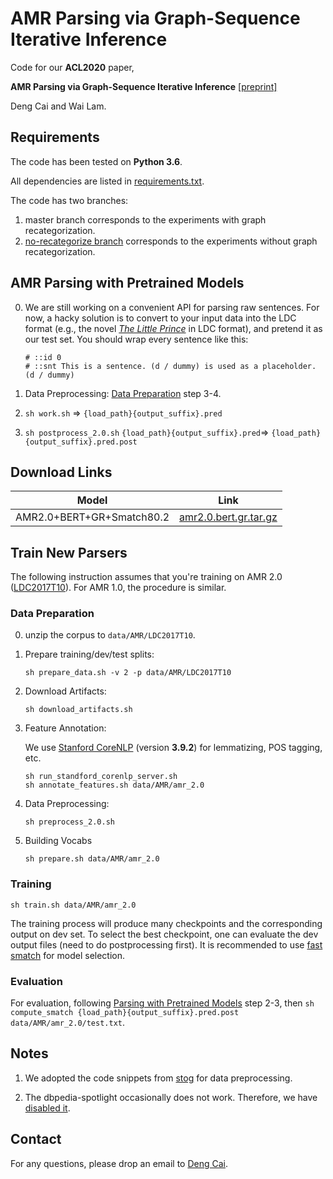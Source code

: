 # AMR Parsing via Graph-Sequence Iterative Inference

Code for our **ACL2020** paper, 

**AMR Parsing via Graph-Sequence Iterative Inference** [[preprint]](http://arxiv.org/abs/2004.05572)

Deng Cai and Wai Lam.

## Requirements

The code has been tested on **Python 3.6**.

All dependencies are listed in [requirements.txt](requirements.txt).

The code has two branches:

1. master branch corresponds to the experiments with graph recategorization.
2. [no-recategorize branch](https://github.com/jcyk/AMR-gs/tree/no-recategorize) corresponds to the experiments without graph recategorization.

## AMR Parsing with Pretrained Models
0. We are still working on a convenient API for parsing raw sentences. For now, a hacky solution is to convert to your input data into the LDC format (e.g., the novel [*The Little Prince*](https://amr.isi.edu/download/amr-bank-struct-v3.0.txt) in LDC format), and pretend it as our test set. You should wrap every sentence like this:

   ```
   # ::id 0
   # ::snt This is a sentence. (d / dummy) is used as a placeholder.
   (d / dummy)
   ```

1. Data Preprocessing: [Data Preparation](https://github.com/jcyk/AMR-gs#data-preparation) step 3-4. 

2. `sh work.sh` => `{load_path}{output_suffix}.pred`

3. `sh postprocess_2.0.sh` `{load_path}{output_suffix}.pred`=> `{load_path}{output_suffix}.pred.post`

## Download Links

|           Model           | Link |
| :-----------------------: | ---- |
| AMR2.0+BERT+GR+Smatch80.2 |  [amr2.0.bert.gr.tar.gz](https://drive.google.com/open?id=1v1fEoJGIrpM6kRzY796nDy2Ju6eFLs9-)    |

## Train New Parsers

The following instruction assumes that you're training on AMR 2.0 ([LDC2017T10](https://catalog.ldc.upenn.edu/LDC2017T10)). For AMR 1.0, the procedure is similar.

### Data Preparation

0. unzip the corpus to `data/AMR/LDC2017T10`.

1. Prepare training/dev/test splits:

   ```sh prepare_data.sh -v 2 -p data/AMR/LDC2017T10```

3. Download Artifacts:

   ```sh download_artifacts.sh```

3. Feature Annotation:

   We use [Stanford CoreNLP](https://stanfordnlp.github.io/CoreNLP/index.html) (version **3.9.2**) for lemmatizing, POS tagging, etc.

   ```
   sh run_standford_corenlp_server.sh
   sh annotate_features.sh data/AMR/amr_2.0
   ```

4. Data Preprocessing:

   ```sh preprocess_2.0.sh ```

5. Building Vocabs

   ```sh prepare.sh data/AMR/amr_2.0```

### Training 

`sh train.sh data/AMR/amr_2.0`

The training process will produce many checkpoints and the corresponding output on dev set. To select the best checkpoint, one can evaluate the dev output files (need to do postprocessing first). It is recommended to use [fast smatch](./tools/fast_smatch) for model selection.

### Evaluation

For evaluation, following [Parsing with Pretrained Models](https://github.com/jcyk/AMR-gs#amr-parsing-with-pretrained-models) step 2-3, then `sh compute_smatch {load_path}{output_suffix}.pred.post data/AMR/amr_2.0/test.txt`.

## Notes

1. We adopted the code snippets from [stog](https://github.com/sheng-z/stog) for data preprocessing.

2. The dbpedia-spotlight occasionally does not work. Therefore, we have [disabled it](https://github.com/jcyk/AMR-gs/blob/52d2a95cb3c654d2dcefdd2bc85c5d54b84c027d/stog/data/dataset_readers/amr_parsing/postprocess/wikification.py#L61-L63).

## Contact
For any questions, please drop an email to [Deng Cai](https://jcyk.github.io/).
